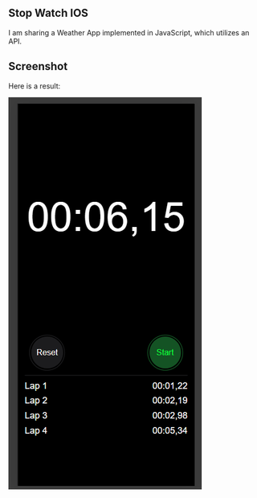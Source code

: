 
## Stop Watch IOS
I am sharing a Weather App implemented in JavaScript, which utilizes an API.

## Screenshot
Here is a result:

![screenshot](screenshot.png)
